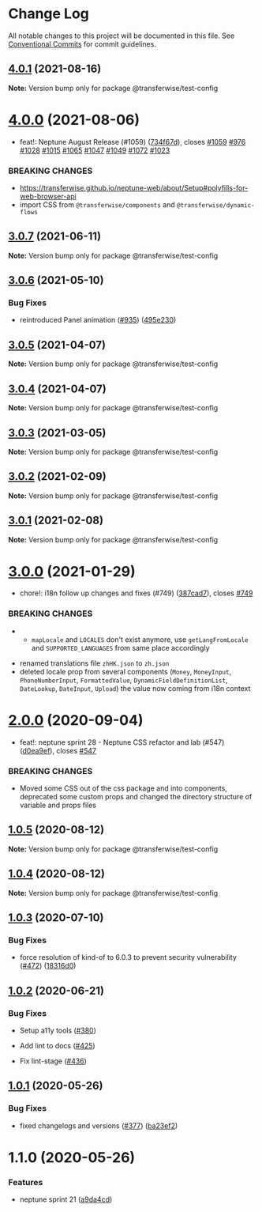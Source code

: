 # Change Log

All notable changes to this project will be documented in this file.
See [Conventional Commits](https://conventionalcommits.org) for commit guidelines.

## [4.0.1](https://github.com/transferwise/neptune-web/compare/@transferwise/test-config@4.0.0...@transferwise/test-config@4.0.1) (2021-08-16)

**Note:** Version bump only for package @transferwise/test-config





# [4.0.0](https://github.com/transferwise/neptune-web/compare/@transferwise/test-config@3.0.7...@transferwise/test-config@4.0.0) (2021-08-06)


* feat!: Neptune August Release (#1059) ([734f67d](https://github.com/transferwise/neptune-web/commit/734f67d978bee5a873f8747f91b7f1d8b9a81555)), closes [#1059](https://github.com/transferwise/neptune-web/issues/1059) [#976](https://github.com/transferwise/neptune-web/issues/976) [#1028](https://github.com/transferwise/neptune-web/issues/1028) [#1015](https://github.com/transferwise/neptune-web/issues/1015) [#1065](https://github.com/transferwise/neptune-web/issues/1065) [#1047](https://github.com/transferwise/neptune-web/issues/1047) [#1049](https://github.com/transferwise/neptune-web/issues/1049) [#1072](https://github.com/transferwise/neptune-web/issues/1072) [#1023](https://github.com/transferwise/neptune-web/issues/1023)


### BREAKING CHANGES

* https://transferwise.github.io/neptune-web/about/Setup#polyfills-for-web-browser-api
* import CSS from `@transferwise/components` and `@transferwise/dynamic-flows`





## [3.0.7](https://github.com/transferwise/neptune-web/compare/@transferwise/test-config@3.0.6...@transferwise/test-config@3.0.7) (2021-06-11)

**Note:** Version bump only for package @transferwise/test-config





## [3.0.6](https://github.com/transferwise/neptune-web/compare/@transferwise/test-config@3.0.5...@transferwise/test-config@3.0.6) (2021-05-10)


### Bug Fixes

* reintroduced Panel animation ([#935](https://github.com/transferwise/neptune-web/issues/935)) ([495e230](https://github.com/transferwise/neptune-web/commit/495e230f4daec1f6593534259577cf8c9289a578))





## [3.0.5](https://github.com/transferwise/neptune-web/compare/@transferwise/test-config@3.0.4...@transferwise/test-config@3.0.5) (2021-04-07)

**Note:** Version bump only for package @transferwise/test-config





## [3.0.4](https://github.com/transferwise/neptune-web/compare/@transferwise/test-config@3.0.3...@transferwise/test-config@3.0.4) (2021-04-07)

**Note:** Version bump only for package @transferwise/test-config





## [3.0.3](https://github.com/transferwise/neptune-web/compare/@transferwise/test-config@3.0.2...@transferwise/test-config@3.0.3) (2021-03-05)

**Note:** Version bump only for package @transferwise/test-config





## [3.0.2](https://github.com/transferwise/neptune-web/compare/@transferwise/test-config@3.0.1...@transferwise/test-config@3.0.2) (2021-02-09)

**Note:** Version bump only for package @transferwise/test-config





## [3.0.1](https://github.com/transferwise/neptune-web/compare/@transferwise/test-config@3.0.0...@transferwise/test-config@3.0.1) (2021-02-08)

**Note:** Version bump only for package @transferwise/test-config





# [3.0.0](https://github.com/transferwise/neptune-web/compare/@transferwise/test-config@2.0.0...@transferwise/test-config@3.0.0) (2021-01-29)


* chore!: i18n follow up changes and fixes (#749) ([387cad7](https://github.com/transferwise/neptune-web/commit/387cad79018f4294fd9722eb613bce9e8cf41ac1)), closes [#749](https://github.com/transferwise/neptune-web/issues/749)


### BREAKING CHANGES

* - `mapLocale` and `LOCALES` don't exist anymore, use `getLangFromLocale` and `SUPPORTED_LANGUAGES` from same place accordingly
- renamed translations file `zhHK.json` to `zh.json`
- deleted locale prop from several components (`Money`, `MoneyInput`, `PhoneNumberInput`, `FormattedValue`, `DynamicFieldDefinitionList`, `DateLookup`, `DateInput`, `Upload`) the value now coming from i18n context





# [2.0.0](https://github.com/transferwise/neptune-web/compare/@transferwise/test-config@1.0.5...@transferwise/test-config@2.0.0) (2020-09-04)


* feat!: neptune sprint 28 - Neptune CSS refactor and lab (#547) ([d0ea9ef](https://github.com/transferwise/neptune-web/commit/d0ea9ef1272ab2aae57d7a6d470110ec74af1d25)), closes [#547](https://github.com/transferwise/neptune-web/issues/547)


### BREAKING CHANGES

* Moved some CSS out of the css package and into components, deprecated some custom props and changed the directory structure of variable and props files





## [1.0.5](https://github.com/transferwise/neptune-web/compare/@transferwise/test-config@1.0.4...@transferwise/test-config@1.0.5) (2020-08-12)

**Note:** Version bump only for package @transferwise/test-config





## [1.0.4](https://github.com/transferwise/neptune-web/compare/@transferwise/test-config@1.0.3...@transferwise/test-config@1.0.4) (2020-08-12)

**Note:** Version bump only for package @transferwise/test-config





## [1.0.3](https://github.com/transferwise/neptune-web/compare/@transferwise/test-config@1.0.2...@transferwise/test-config@1.0.3) (2020-07-10)


### Bug Fixes

* force resolution of kind-of to 6.0.3 to prevent security vulnerability ([#472](https://github.com/transferwise/neptune-web/issues/472)) ([18316d0](https://github.com/transferwise/neptune-web/commit/18316d05279547a64f7c3d46e8b636b9f05f7db4))





## [1.0.2](https://github.com/transferwise/neptune-web/compare/@transferwise/test-config@1.0.1...@transferwise/test-config@1.0.2) (2020-06-21)

### Bug Fixes

* Setup a11y tools ([#380](https://github.com/transferwise/neptune-web/pull/439/commits/1324d6f66191b1fdcfdd64932189c2610f156f75))

* Add lint to docs ([#425](https://github.com/transferwise/neptune-web/pull/439/commits/efaa63b14c4ec61833b06187ff04ca9307653fa1))

* Fix lint-stage ([#436](https://github.com/transferwise/neptune-web/pull/439/commits/d2b77895e1caab66bdabc8a2b1dee220d2218cd4))


## [1.0.1](https://github.com/transferwise/neptune-web/compare/@transferwise/test-config@1.1.0...@transferwise/test-config@1.0.1) (2020-05-26)


### Bug Fixes

* fixed changelogs and versions ([#377](https://github.com/transferwise/neptune-web/issues/377)) ([ba23ef2](https://github.com/transferwise/neptune-web/commit/ba23ef263f993b5f1f31227ab3b49570abb82aaa))





# 1.1.0 (2020-05-26)


### Features

* neptune sprint 21 ([a9da4cd](https://github.com/transferwise/neptune-web/commit/a9da4cd0bba2535bc7bb8222ddb1cde9a27e6cba))
